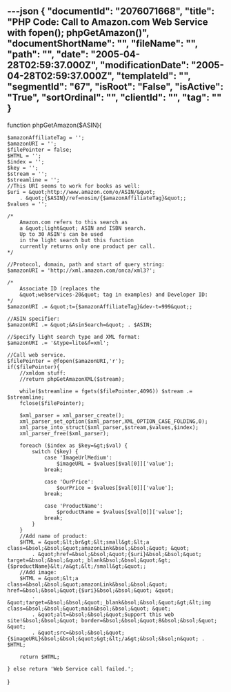 ---json
{
  "documentId": "2076071668",
  "title": "PHP Code: Call to Amazon.com Web Service with fopen(); phpGetAmazon()",
  "documentShortName": "",
  "fileName": "",
  "path": "",
  "date": "2005-04-28T02:59:37.000Z",
  "modificationDate": "2005-04-28T02:59:37.000Z",
  "templateId": "",
  "segmentId": "67",
  "isRoot": "False",
  "isActive": "True",
  "sortOrdinal": "",
  "clientId": "",
  "tag": ""
}
---

function phpGetAmazon($ASIN){

    $amazonAffiliateTag = '';
    $amazonURI = '';
    $filePointer = false;
    $HTML = '';
    $index = '';
    $key = '';
    $stream = '';
    $streamline = '';
    //This URI seems to work for books as well:
    $uri = &quot;http://www.amazon.com/o/ASIN/&quot;
        . &quot;{$ASIN}/ref=nosim/{$amazonAffiliateTag}&quot;;
    $values = '';

    /*
        Amazon.com refers to this search as
        a &quot;light&quot; ASIN and ISBN search.
        Up to 30 ASIN's can be used
        in the light search but this function
        currently returns only one product per call.
    */

    //Protocol, domain, path and start of query string:
    $amazonURI = 'http://xml.amazon.com/onca/xml3?';

    /*
        Associate ID (replaces the
        &quot;webservices-20&quot; tag in examples) and Developer ID:
    */
    $amazonURI .= &quot;t={$amazonAffiliateTag}&dev-t=999&quot;;

    //ASIN specifier:
    $amazonURI .= &quot;&AsinSearch=&quot; . $ASIN;

    //Specify light search type and XML format:
    $amazonURI .= '&type=lite&f=xml';

    //Call web service.
    $filePointer = @fopen($amazonURI,'r'); 
    if($filePointer){
        //xmldom stuff:
        //return phpGetAmazonXML($stream);

        while($streamline = fgets($filePointer,4096)) $stream .= $streamline;
        fclose($filePointer);

        $xml_parser = xml_parser_create(); 
        xml_parser_set_option($xml_parser,XML_OPTION_CASE_FOLDING,0);
        xml_parse_into_struct($xml_parser,$stream,$values,$index); 
        xml_parser_free($xml_parser); 

        foreach ($index as $key=&gt;$val) {
            switch ($key) {
                case 'ImageUrlMedium':
                    $imageURL = $values[$val[0]]['value'];
                break;

                case 'OurPrice':
                    $ourPrice = $values[$val[0]]['value'];
                break;

                case 'ProductName':
                    $productName = $values[$val[0]]['value'];
                break;
            }
        }
        //Add name of product:
        $HTML = &quot;&lt;br&gt;&lt;small&gt;&lt;a class=&bsol;&bsol;&quot;amazonLink&bsol;&bsol;&quot; &quot;
            . &quot;href=&bsol;&bsol;&quot;{$uri}&bsol;&bsol;&quot; target=&bsol;&bsol;&quot;_blank&bsol;&bsol;&quot;&gt;{$productName}&lt;/a&gt;&lt;/small&gt;&quot;;
        //Add image:
        $HTML = &quot;&lt;a class=&bsol;&bsol;&quot;amazonLink&bsol;&bsol;&quot; href=&bsol;&bsol;&quot;{$uri}&bsol;&bsol;&quot; &quot;
            . &quot;target=&bsol;&bsol;&quot;_blank&bsol;&bsol;&quot;&gt;&lt;img class=&bsol;&bsol;&quot;main&bsol;&bsol;&quot; &quot;
            . &quot;alt=&bsol;&bsol;&quot;Support this web site!&bsol;&bsol;&quot; border=&bsol;&bsol;&quot;8&bsol;&bsol;&quot; &quot;
            . &quot;src=&bsol;&bsol;&quot;{$imageURL}&bsol;&bsol;&quot;&gt;&lt;/a&gt;&bsol;&bsol;n&quot; . $HTML;

        return $HTML;

    } else return 'Web Service call failed.';
}
